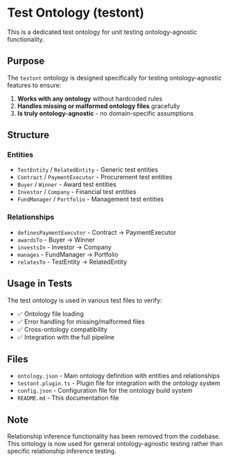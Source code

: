 # Test Ontology (testont)

This is a dedicated test ontology for unit testing ontology-agnostic functionality.

## Purpose

The `testont` ontology is designed specifically for testing ontology-agnostic features to ensure:

1. **Works with any ontology** without hardcoded rules
2. **Handles missing or malformed ontology files** gracefully
3. **Is truly ontology-agnostic** - no domain-specific assumptions

## Structure

### Entities
- `TestEntity` / `RelatedEntity` - Generic test entities
- `Contract` / `PaymentExecutor` - Procurement test entities
- `Buyer` / `Winner` - Award test entities  
- `Investor` / `Company` - Financial test entities
- `FundManager` / `Portfolio` - Management test entities

### Relationships
- `definesPaymentExecutor` - Contract → PaymentExecutor
- `awardsTo` - Buyer → Winner
- `investsIn` - Investor → Company
- `manages` - FundManager → Portfolio
- `relatesTo` - TestEntity → RelatedEntity

## Usage in Tests

The test ontology is used in various test files to verify:

- ✅ Ontology file loading
- ✅ Error handling for missing/malformed files
- ✅ Cross-ontology compatibility
- ✅ Integration with the full pipeline

## Files

- `ontology.json` - Main ontology definition with entities and relationships
- `testont.plugin.ts` - Plugin file for integration with the ontology system
- `config.json` - Configuration file for the ontology build system
- `README.md` - This documentation file

## Note

Relationship inference functionality has been removed from the codebase. This ontology is now used for general ontology-agnostic testing rather than specific relationship inference testing. 